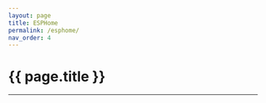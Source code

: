 ```yaml
---
layout: page
title: ESPHome
permalink: /esphome/
nav_order: 4
---
```


# {{ page.title }}

* * *


[](https://esphome.io/)